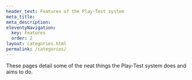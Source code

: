 ```yaml
---
header_text: Features of the Play-Test system
meta_title:
meta_description:
eleventyNavigation:
  key: Features
  order: 2
layout: categories.html
permalink: /categories/
---
```


These pages detail some of the neat things the Play-Test system does and aims to do.
